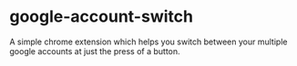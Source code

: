 # google-account-switch

A simple chrome extension which helps you switch between your multiple google accounts at just the press of a button. 
